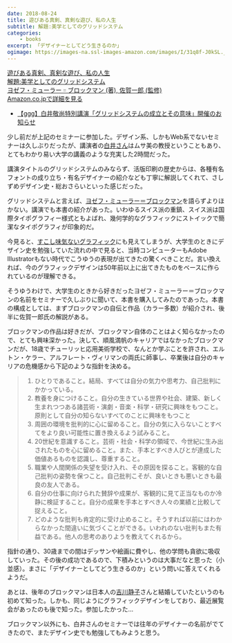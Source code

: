 ```yaml
---
date: 2018-08-24
title: 遊びある真剣、真剣な遊び、私の人生
subtitle: 解題:美学としてのグリッドシステム
categories: 
    - books
excerpt: 「デザイナーとしてどう生きるのか」
ogimage: https://images-na.ssl-images-amazon.com/images/I/31q8f-J0kSL._SX346_BO1,204,203,200_.jpg
---
```


<div class="__media"><a href="https://www.amazon.co.jp/dp/4802511035/?tag=warikiru-22" target="_blank" rel="noopener">
<img src="https://images-na.ssl-images-amazon.com/images/I/31q8f-J0kSL._SX346_BO1,204,203,200_.jpg" alt="" class="__media__image">
<div class="__media__body">
    <div>遊びある真剣、真剣な遊び、私の人生<br>解題:美学としてのグリッドシステム</div>
    <div class="__media__text">ヨゼフ・ミューラー゠ブロックマン (著), 佐賀一郎 (監修)</div>
    <div>Amazon.co.jpで詳細を見る</div>
</div>
</a></div>  

- [【ggg】白井敬尚特別講演「グリッドシステムの成立とその意味」開催のお知らせ](http://www.dnp.co.jp/CGI/gallery/news/detail.cgi?t=1&seq=0000540&y=2018)

少し前だが上記のセミナーに参加した。デザイン系、しかもWeb系でないセミナーは久しぶりだったが、講演者の[白井さん](https://twitter.com/yskeisei)はムサ美の教授ということもあり、とてもわかり易い大学の講義のような充実した2時間だった。

講演タイトルのグリッドシステムのみならず、活版印刷の歴史からは、各種有名フォントの成り立ち・有名デザイナーの紹介なども丁寧に解説してくれて、さしずめデザイン史・総おさらいといった感じだった。

グリッドシステムと言えば、[ヨゼフ・ミューラー＝ブロックマン](https://ja.wikipedia.org/wiki/%E3%83%A8%E3%82%BC%E3%83%95%E3%83%BB%E3%83%9F%E3%83%A5%E3%83%BC%E3%83%A9%E3%83%BC%EF%BC%9D%E3%83%96%E3%83%AD%E3%83%83%E3%82%AF%E3%83%9E%E3%83%B3)を語らずよりほかない。講演でも本書の紹介があった。いわゆるスイス派の重鎮、スイス派は国際タイポグラフィー様式ともよばれ、幾何学的なグラフィックにストイックで簡潔なタイポグラフィが印象的だ。

今見ると、[すこし味気ないグラフィック](https://www.google.co.jp/search?q=%E3%82%B9%E3%82%A4%E3%82%B9%E6%B4%BE&rlz=1C5CHFA_enJP764JP764&source=lnms&tbm=isch&sa=X&ved=0ahUKEwjb8ticsIfdAhUDZt4KHeDUBrgQ_AUICigB&biw=1536&bih=1276)にも見えてしまうが、大学生のときにデザイン史を勉強していた流れの中で見ると、当時コンピューターもAdobe Illustratorもない時代でこうゆうの表現が出てきたの驚くべきことだ。言い換えれば、今のグラフィックデザインは50年前以上に出てきたものをベースに作られているのが理解できる。

そうゆうわけで、大学生のときから好きだったヨゼフ・ミューラー＝ブロックマンの名前をセミナーで久しぶりに聞いて、本書を購入してみたのであった。本書の構成としては、まずブロックマンの自伝と作品（カラー多数）が紹介され、後半に佐賀一郎氏の解説がある。

ブロックマンの作品は好きだが、ブロックマン自体のことはよく知らなかったので、とても興味深かった。決して、順風満帆のキャリアではなかったブロックマンだが、18歳でチューリッヒ応用美術学校で、なんとか学ぶことを許され、エルトン・ケラー、アルフレート・ヴィリマンの両氏に師事し、卒業後は自分のキャリアの危機感から下記のような指針を決める。

> 1. ひとりであること。結局、すべては自分の気力や思考力、自己批判にかかっている。
> 2. 教養を身につけること。自分の生きている世界や社会、建築、新しく生まれつつある諸芸術・演劇・音楽・科学・研究に興味をもつこと。原則として自分の知らないすべてのことに興味をもつこと
> 3. 周囲の環境を批判的に心に留めること。自分の気に入らないことすべてをより良い可能性に置き換えるよう試みること。
> 4. 20世紀を意識すること。芸術・社会・科学の領域で、今世紀に生み出されたものを心に留めること。また、手本とすべき人びとが達成した価値あるものを認識し、尊重すること。
> 5. 職業や人間関係の失望を受け入れ、その原因を探ること。客観的な自己批判の姿勢を保つこと。自己批判こそが、良いときも悪いときも最良の友人である。
> 6. 自分の仕事に向けられた賛辞や成果が、客観的に見て正当なものか冷静に検証すること。自分の成果を手本とすべき人々の業績と比較して捉えること。
> 7. どのような批判も肯定的に受け止めること。そうすれば以前にはわからなかった間違いに気づくことができる。いわれのない批判もまた有益である。他人の思考のありようを教えてくれるから。

指針の通り、30歳までの間はデッサンや絵画に費やし、他の学問も貪欲に吸収していった。その後の成功であるので、下積みというのは大事だなと思った（小並感）。まさに「デザイナーとしてどう生きるのか」という問いに答えてくれるようだ。

あとは、後年のブロックマンは日本人の[吉川静子](https://www.japandesign.ne.jp/event/yoshikawashizuko-ag/)さんと結婚していたというのも初めて知った。しかも、同じようにグラフィックデザインをしており、最近展覧会があったのも後で知った。参加したかった...

ブロックマン以外にも、白井さんのセミナーでは往年のデザイナーの名前がでてきたので、またデザイン史でも勉強してもみようと思う。